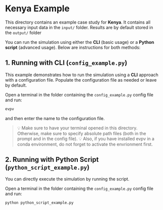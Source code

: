 # Kenya Example

This directory contains an example case study for **Kenya**.
It contains all necessary input data in the `input/` folder. Results are by default stored in the `output/` folder

You can run the simulation using either the **CLI** (basic usage) or a **Python script** (advanced usage). Below are instructions for both methods:

## 1. Running with CLI (`config_example.py`)

This example demonstrates how to run the simulation using a **CLI** approach with a configuration file.
Populate the configuration file as needed or leave by default.

Open a terminal in the folder containing the `config_example.py` config file and run:

```bash
evpv
```

and then enter the name to the configuration file.

> :bulb: Make sure to have your terminal opened in this directory. Otherwise, make sure to specify absolute path files (both in the prompt and in the config file).
> :bulb: Also, if you have installed evpv in a conda environment, do not forget to activate the envrionment first.

## 2. Running with Python Script (`python_script_example.py`)

You can directly execute the simulation by running the script.

Open a terminal in the folder containing the `config_example.py` config file and run:

```bash
python python_script_example.py
```
